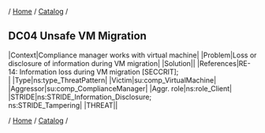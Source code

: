 / [Home](/acctp/) / [Catalog](/acctp/catalog/) /

## DC04 Unsafe VM Migration

|Context|Compliance manager works with virtual machine|
|Problem|Loss or disclosure of information during VM migration|
|Solution||
|References|RE-14: Information loss during VM migration [SECCRIT];<br />|
|Type|ns:type_ThreatPattern|
|Victim|su:comp_VirtualMachine|
|Aggressor|su:comp_ComplianceManager|
|Aggr. role|ns:role_Client|
|STRIDE|ns:STRIDE_Information_Disclosure;<br /> ns:STRIDE_Tampering|
|THREAT||

/ [Home](/acctp/) / [Catalog](/acctp/catalog/) /

